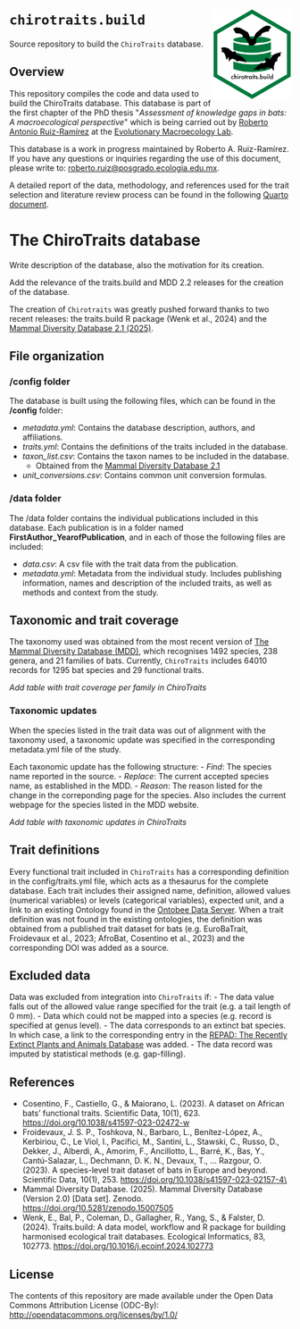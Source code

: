 # `chirotraits.build` <img src="inst/chirotraits.png" align="right" width="138"/>

Source repository to build the `ChiroTraits` database.

## Overview

This repository compiles the code and data used to build the ChiroTraits database. This database is part of the first chapter of the PhD thesis "*Assessment of knowledge gaps in bats: A macroecological perspective*" which is being carried out by [Roberto Antonio Ruiz-Ramírez](https://maevolab.mx/authors/roberto/) at the [Evolutionary Macroecology Lab](https://maevolab.mx/).

This database is a work in progress maintained by Roberto A. Ruiz-Ramírez. If you have any questions or inquiries regarding the use of this document, please write to: [roberto.ruiz\@posgrado.ecologia.edu.mx](mailto:roberto.ruiz@posgrado.ecologia.edu.mx).

A detailed report of the data, methodology, and references used for the trait selection and literature review process can be found in the following [Quarto document](https://robertoruizr.github.io/GBTD_litrev_traitcat_cleaning/).

# The ChiroTraits database

Write description of the database, also the motivation for its creation.

Add the relevance of the traits.build and MDD 2.2 releases for the creation of the database.

The creation of `Chirotraits` was greatly pushed forward thanks to two recent releases: the traits.build R package (Wenk et al., 2024) and the [Mammal Diversity Database 2.1 (2025)](https://www.mammaldiversity.org/).

## File organization

### /config folder

The database is built using the following files, which can be found in the **/config** folder:

-   *metadata.yml*: Contains the database description, authors, and affiliations.
-   *traits.yml*: Contains the definitions of the traits included in the database.
-   *taxon_list.csv*: Contains the taxon names to be included in the database.
    -   Obtained from the [Mammal Diversity Database 2.1](https://www.mammaldiversity.org/)
-   *unit_conversions.csv*: Contains common unit conversion formulas.

### /data folder

The /data folder contains the individual publications included in this database. Each publication is in a folder named **FirstAuthor_YearofPublication**, and in each of those the following files are included:

-   *data.csv*: A csv file with the trait data from the publication.
-   *metadata.yml*: Metadata from the individual study. Includes publishing information, names and description of the included traits, as well as methods and context from the study.

## Taxonomic and trait coverage

The taxonomy used was obtained from the most recent version of [The Mammal Diversity Database (MDD)](https://www.mammaldiversity.org/), which recognises 1492 species, 238 genera, and 21 families of bats. Currently, `ChiroTraits` includes 64010 records for 1295 bat species and 29 functional traits.

*Add table with trait coverage per family in ChiroTraits*

### Taxonomic updates

When the species listed in the trait data was out of alignment with the taxonomy used, a taxonomic update was specified in the corresponding metadata.yml file of the study.

Each taxonomic update has the following structure: - *Find*: The species name reported in the source. - *Replace*: The current accepted species name, as established in the MDD. - *Reason*: The reason listed for the change in the correponding page for the species. Also includes the current webpage for the species listed in the MDD website.

*Add table with taxonomic updates in ChiroTraits*

## Trait definitions

Every functional trait included in `ChiroTraits` has a corresponding definition in the config/traits.yml file, which acts as a thesaurus for the complete database. Each trait includes their assigned name, definition, allowed values (numerical variables) or levels (categorical variables), expected unit, and a link to an existing Ontology found in the [Ontobee Data Server](https://ontobee.org/). When a trait definition was not found in the existing ontologies, the definition was obtained from a published trait dataset for bats (e.g. EuroBaTrait, Froidevaux et al., 2023; AfroBat, Cosentino et al., 2023) and the corresponding DOI was added as a source.

## Excluded data

Data was excluded from integration into `ChiroTraits` if: - The data value falls out of the allowed value range specified for the trait (e.g. a tail length of 0 mm). - Data which could not be mapped into a species (e.g. record is specified at genus level). - The data corresponds to an extinct bat species. In which case, a link to the corresponding entry in the [REPAD: The Recently Extinct Plants and Animals Database](https://recentlyextinctspecies.com/chiroptera) was added. - The data record was imputed by statistical methods (e.g. gap-filling).

## References

-   Cosentino, F., Castiello, G., & Maiorano, L. (2023). A dataset on African bats’ functional traits. Scientific Data, 10(1), 623. https://doi.org/10.1038/s41597-023-02472-w
-   Froidevaux, J. S. P., Toshkova, N., Barbaro, L., Benítez-López, A., Kerbiriou, C., Le Viol, I., Pacifici, M., Santini, L., Stawski, C., Russo, D., Dekker, J., Alberdi, A., Amorim, F., Ancillotto, L., Barré, K., Bas, Y., Cantú-Salazar, L., Dechmann, D. K. N., Devaux, T., … Razgour, O. (2023). A species-level trait dataset of bats in Europe and beyond. Scientific Data, 10(1), 253. https://doi.org/10.1038/s41597-023-02157-4\
-   Mammal Diversity Database. (2025). Mammal Diversity Database (Version 2.0) \[Data set\]. Zenodo. https://doi.org/10.5281/zenodo.15007505
-   Wenk, E., Bal, P., Coleman, D., Gallagher, R., Yang, S., & Falster, D. (2024). Traits.build: A data model, workflow and R package for building harmonised ecological trait databases. Ecological Informatics, 83, 102773. https://doi.org/10.1016/j.ecoinf.2024.102773

## License

The contents of this repository are made available under the Open Data Commons Attribution License (ODC-By): http://opendatacommons.org/licenses/by/1.0/